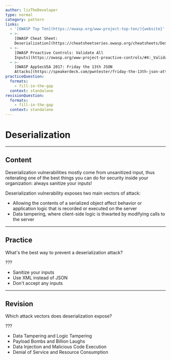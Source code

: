 ```yaml
---
author: lizTheDeveloper
type: normal
category: pattern
links:
  - '[OWASP Top Ten](https://owasp.org/www-project-top-ten/){website}'
  - >-
    [OWASP Cheat Sheet:
    Deserialization](https://cheatsheetseries.owasp.org/cheatsheets/Deserialization_Cheat_Sheet.html){website}
  - >-
    [OWASP Proactive Controls: Validate All
    Inputs](https://owasp.org/www-project-proactive-controls/#4:_Validate_All_Inputs){website}
  - >-
    [OWASP AppSecUSA 2017: Friday the 13th JSON
    Attacks](https://speakerdeck.com/pwntester/friday-the-13th-json-attacks){website}
practiceQuestion:
  formats:
    - fill-in-the-gap
  context: standalone
revisionQuestion:
  formats:
    - fill-in-the-gap
  context: standalone
---
```


# Deserialization


---

## Content

Deserialization vulnerabilities mostly come from unsanitized input, thus reiterating one of the best things you can do for security inside your organization: always sanitize your inputs!

Deserialization vulnerability exposes two main vectors of attack:

- Allowing the contents of a serialized object affect behavior or application logic that is recorded or executed on the server
- Data tampering, where client-side logic is thwarted by modifying calls to the server


---

## Practice

What's the best way to prevent a deserialization attack?

???

- Sanitize your inputs
- Use XML instead of JSON
- Don't accept any inputs


---

## Revision

Which attack vectors does deserialization expose?

???

- Data Tampering and Logic Tampering
- Payload Bombs and Billion Laughs
- Data Injection and Malicious Code Execution
- Denial of Service and Resource Consumption
